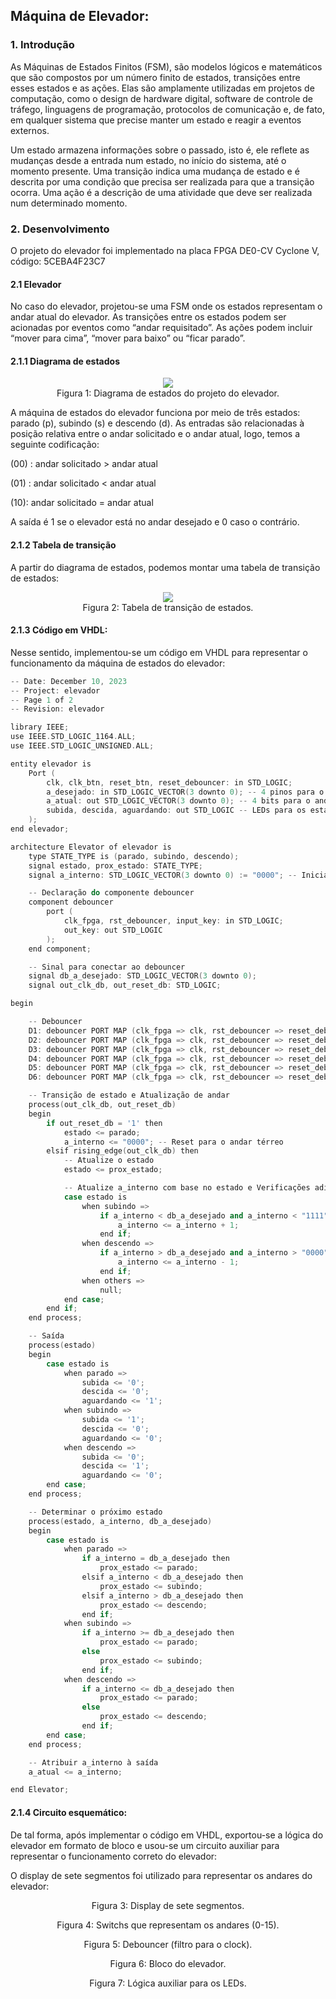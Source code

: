 ## Máquina de Elevador:
### 1. Introdução

As Máquinas de Estados Finitos (FSM), são modelos lógicos e matemáticos que são compostos por um número finito de estados, transições entre esses estados e as ações. Elas são amplamente utilizadas em projetos de computação, como o design de hardware digital, software de controle de tráfego, linguagens de programação, protocolos de comunicação e, de fato, em qualquer sistema que precise manter um estado e reagir a eventos externos.

Um estado armazena informações sobre o passado, isto é, ele reflete as mudanças desde a entrada num estado, no início do sistema, até o momento presente. Uma transição indica uma mudança de estado e é descrita por uma condição que precisa ser realizada para que a transição ocorra. Uma ação é a descrição de uma atividade que deve ser realizada num determinado momento.

### 2. Desenvolvimento
O projeto do elevador foi implementado na placa FPGA DE0-CV Cyclone V, código: 5CEBA4F23C7

#### 2.1 Elevador
No caso do elevador, projetou-se uma FSM onde os estados representam o andar atual do elevador. As transições entre os estados podem ser acionadas por eventos como “andar requisitado”. As ações podem incluir “mover para cima”, “mover para baixo” ou “ficar parado”. 

#### 2.1.1 Diagrama de estados

<p align="center">
  <img src="https://github.com/coqzieiro/Finite-State-Machine/assets/122469265/d0d87a87-d801-402b-bc3f-9496fddd2d7b"/> <br/>
  Figura 1: Diagrama de estados do projeto do elevador.
</p>

A máquina de estados do elevador funciona por meio de três estados: parado (p), subindo (s) e descendo (d). As entradas são relacionadas à posição relativa entre o andar solicitado e o andar atual, logo, temos a seguinte codificação:

(00)	: andar solicitado > andar atual

(01) : andar solicitado < andar atual

(10): andar solicitado = andar atual

A saída é 1 se o elevador está no andar desejado e 0 caso o contrário.

#### 2.1.2 Tabela de transição

A partir do diagrama de estados, podemos montar uma tabela de transição de estados:

<p align="center">
  <img src="https://github.com/coqzieiro/Finite-State-Machine/assets/122469265/6f9701ea-c111-411e-8163-98e3921d384d"/> <br/>
  Figura 2: Tabela de transição de estados.
</p>

#### 2.1.3 Código em VHDL:

Nesse sentido, implementou-se um código em VHDL para representar o funcionamento da máquina de estados do elevador:

```cpp
-- Date: December 10, 2023
-- Project: elevador
-- Page 1 of 2
-- Revision: elevador

library IEEE;
use IEEE.STD_LOGIC_1164.ALL;
use IEEE.STD_LOGIC_UNSIGNED.ALL;

entity elevador is
    Port (
        clk, clk_btn, reset_btn, reset_debouncer: in STD_LOGIC;
        a_desejado: in STD_LOGIC_VECTOR(3 downto 0); -- 4 pinos para o andar solicitado
        a_atual: out STD_LOGIC_VECTOR(3 downto 0); -- 4 bits para o andar atual
        subida, descida, aguardando: out STD_LOGIC -- LEDs para os estados
    );
end elevador;

architecture Elevator of elevador is
    type STATE_TYPE is (parado, subindo, descendo);
    signal estado, prox_estado: STATE_TYPE;
    signal a_interno: STD_LOGIC_VECTOR(3 downto 0) := "0000"; -- Inicia no andar térreo

    -- Declaração do componente debouncer
    component debouncer
        port (
            clk_fpga, rst_debouncer, input_key: in STD_LOGIC;
            out_key: out STD_LOGIC
        );
    end component;

    -- Sinal para conectar ao debouncer
    signal db_a_desejado: STD_LOGIC_VECTOR(3 downto 0);
    signal out_clk_db, out_reset_db: STD_LOGIC;

begin

    -- Debouncer
    D1: debouncer PORT MAP (clk_fpga => clk, rst_debouncer => reset_debouncer, input_key => a_desejado(3), out_key => db_a_desejado(3));
    D2: debouncer PORT MAP (clk_fpga => clk, rst_debouncer => reset_debouncer, input_key => a_desejado(2), out_key => db_a_desejado(2));
    D3: debouncer PORT MAP (clk_fpga => clk, rst_debouncer => reset_debouncer, input_key => a_desejado(1), out_key => db_a_desejado(1));
    D4: debouncer PORT MAP (clk_fpga => clk, rst_debouncer => reset_debouncer, input_key => a_desejado(0), out_key => db_a_desejado(0));
    D5: debouncer PORT MAP (clk_fpga => clk, rst_debouncer => reset_debouncer, input_key => clk_btn, out_key => out_clk_db);
    D6: debouncer PORT MAP (clk_fpga => clk, rst_debouncer => reset_debouncer, input_key => reset_btn, out_key => out_reset_db);

    -- Transição de estado e Atualização de andar
    process(out_clk_db, out_reset_db)
    begin
        if out_reset_db = '1' then
            estado <= parado;
            a_interno <= "0000"; -- Reset para o andar térreo
        elsif rising_edge(out_clk_db) then
            -- Atualize o estado
            estado <= prox_estado;

            -- Atualize a_interno com base no estado e Verificações adicionais
            case estado is
                when subindo =>
                    if a_interno < db_a_desejado and a_interno < "1111" then
                        a_interno <= a_interno + 1;
                    end if;
                when descendo =>
                    if a_interno > db_a_desejado and a_interno > "0000" then
                        a_interno <= a_interno - 1;
                    end if;
                when others =>
                    null;
            end case;
        end if;
    end process;

    -- Saída
    process(estado)
    begin
        case estado is
            when parado =>
                subida <= '0';
                descida <= '0';
                aguardando <= '1';
            when subindo =>
                subida <= '1';
                descida <= '0';
                aguardando <= '0';
            when descendo =>
                subida <= '0';
                descida <= '1';
                aguardando <= '0';
        end case;
    end process;

    -- Determinar o próximo estado
    process(estado, a_interno, db_a_desejado)
    begin
        case estado is
            when parado =>
                if a_interno = db_a_desejado then
                    prox_estado <= parado;
                elsif a_interno < db_a_desejado then
                    prox_estado <= subindo;
                elsif a_interno > db_a_desejado then
                    prox_estado <= descendo;
                end if;
            when subindo =>
                if a_interno >= db_a_desejado then
                    prox_estado <= parado;
                else
                    prox_estado <= subindo;
                end if;
            when descendo =>
                if a_interno <= db_a_desejado then
                    prox_estado <= parado;
                else
                    prox_estado <= descendo;
                end if;
        end case;
    end process;

    -- Atribuir a_interno à saída
    a_atual <= a_interno;

end Elevator;
```
#### 2.1.4 Circuito esquemático:

De tal forma, após implementar o código em VHDL, exportou-se a lógica do elevador em formato de bloco e usou-se um circuito auxiliar para representar o funcionamento correto do elevador:

O display de sete segmentos foi utilizado para representar os andares do elevador:

<p align="center">
  <img src=" "/> <br/>
  Figura 3: Display de sete segmentos.
</p>


<p align="center">
  <img src=" "/> <br/>
  Figura 4: Switchs que representam os andares (0-15).
</p>


<p align="center">
  <img src=" "/> <br/>
  Figura 5: Debouncer (filtro para o clock).
</p>


<p align="center">
  <img src=" "/> <br/>
  Figura 6: Bloco do elevador.
</p>


<p align="center">
  <img src=" "/> <br/>
  Figura 7: Lógica auxiliar para os LEDs.
</p>
